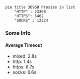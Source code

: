 
```mermaid
pie title 36968 Proxies in list
    "HTTP" : 23308
    "HTTPS": 5462
    "SOCKS" : 12324
```

### Some Info
#### Average Timeout

- mixed: 2.8s
- http: 1.4s
- https: 8.7s
- socks: 6.6s